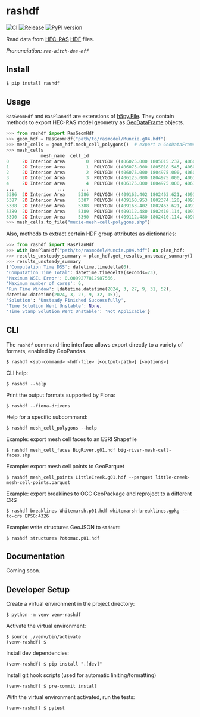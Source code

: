 # rashdf
[![CI](https://github.com/fema-ffrd/rashdf/actions/workflows/continuous-integration.yml/badge.svg?branch=main)](https://github.com/fema-ffrd/rashdf/actions/workflows/continuous-integration.yml)
[![Release](https://github.com/fema-ffrd/rashdf/actions/workflows/release.yml/badge.svg)](https://github.com/fema-ffrd/rashdf/actions/workflows/release.yml)
[![PyPI version](https://badge.fury.io/py/rashdf.svg)](https://badge.fury.io/py/rashdf)

Read data from [HEC-RAS](https://www.hec.usace.army.mil/software/hec-ras/) [HDF](https://github.com/HDFGroup/hdf5) files.

*Pronunciation: `raz·aitch·dee·eff`*

## Install
```bash
$ pip install rashdf
```

## Usage
`RasGeomHdf` and `RasPlanHdf` are extensions of
[h5py.File](https://docs.h5py.org/en/stable/high/file.html#h5py.File). They contain
methods to export HEC-RAS model geometry as
[GeoDataFrame](https://geopandas.org/en/stable/docs/reference/geodataframe.html)
objects.
```python
>>> from rashdf import RasGeomHdf
>>> geom_hdf = RasGeomHdf("path/to/rasmodel/Muncie.g04.hdf")
>>> mesh_cells = geom_hdf.mesh_cell_polygons()  # export a GeoDataFrame
>>> mesh_cells
             mesh_name  cell_id                                           geometry
0     2D Interior Area        0  POLYGON ((406025.000 1805015.237, 406025.000 1...
1     2D Interior Area        1  POLYGON ((406075.000 1805018.545, 406075.000 1...
2     2D Interior Area        2  POLYGON ((406075.000 1804975.000, 406075.000 1...
3     2D Interior Area        3  POLYGON ((406125.000 1804975.000, 406125.000 1...
4     2D Interior Area        4  POLYGON ((406175.000 1804975.000, 406175.000 1...
...                ...      ...                                                ...
5386  2D Interior Area     5386  POLYGON ((409163.402 1802463.621, 409175.000 1...
5387  2D Interior Area     5387  POLYGON ((409160.953 1802374.120, 409125.000 1...
5388  2D Interior Area     5388  POLYGON ((409163.402 1802463.621, 409161.906 1...
5389  2D Interior Area     5389  POLYGON ((409112.480 1802410.114, 409112.046 1...
5390  2D Interior Area     5390  POLYGON ((409112.480 1802410.114, 409063.039 1...
>>> mesh_cells.to_file("mucie-mesh-cell-polygons.shp")
```

Also, methods to extract certain HDF group attributes as dictionaries:
```python
>>> from rashdf import RasPlanHdf
>>> with RasPlanHdf("path/to/rasmodel/Muncie.p04.hdf") as plan_hdf:
>>> results_unsteady_summary = plan_hdf.get_results_unsteady_summary()
>>> results_unsteady_summary
{'Computation Time DSS': datetime.timedelta(0),
'Computation Time Total': datetime.timedelta(seconds=23),
'Maximum WSEL Error': 0.0099277812987566,
'Maximum number of cores': 6,
'Run Time Window': [datetime.datetime(2024, 3, 27, 9, 31, 52),
datetime.datetime(2024, 3, 27, 9, 32, 15)],
'Solution': 'Unsteady Finished Successfully',
'Time Solution Went Unstable': None,
'Time Stamp Solution Went Unstable': 'Not Applicable'}
```

## CLI
The `rashdf` command-line interface allows export directly to a variety of formats, enabled
by GeoPandas.
```
$ rashdf <sub-command> <hdf-file> [<output-path>] [<options>]
```

CLI help:
```
$ rashdf --help
```

Print the output formats supported by Fiona:
```
$ rashdf --fiona-drivers
```

Help for a specific subcommand:
```
$ rashdf mesh_cell_polygons --help
```

Example: export mesh cell faces to an ESRI Shapefile
```
$ rashdf mesh_cell_faces BigRiver.g01.hdf big-river-mesh-cell-faces.shp
```

Example: export mesh cell points to GeoParquet
```
$ rashdf mesh_cell_points LittleCreek.g01.hdf --parquet little-creek-mesh-cell-points.parquet
```

Example: export breaklines to OGC GeoPackage and reproject to a different CRS
```
$ rashdf breaklines Whitemarsh.p01.hdf whitemarsh-breaklines.gpkg --to-crs EPSG:4326
```

Example: write structures GeoJSON to `stdout`:
```
$ rashdf structures Potomac.p01.hdf
```

## Documentation
Coming soon.

## Developer Setup
Create a virtual environment in the project directory:
```
$ python -m venv venv-rashdf
```

Activate the virtual environment:
```
$ source ./venv/bin/activate
(venv-rashdf) $
```

Install dev dependencies:
```
(venv-rashdf) $ pip install ".[dev]"
```

Install git hook scripts (used for automatic liniting/formatting)
```
(venv-rashdf) $ pre-commit install
```

With the virtual environment activated, run the tests:
```
(venv-rashdf) $ pytest
```


